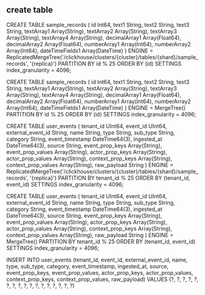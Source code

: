 ## create table

CREATE TABLE sample_records (
id Int64,
text1 String,
text2 String,
text3 String,
textArray1 Array(String),
textArray2 Array(String),
textArray3 Array(String),
textArray4 Array(String),
decimalArray1 Array(Float64),
decimalArray2 Array(Float64),
numberArray1 Array(Int64),
numberArray2 Array(Int64),
dateTimeFields1 Array(DateTime)
) ENGINE = ReplicatedMergeTree('/clickhouse/clusters/{cluster}/tables/{shard}/sample_records', '{replica}') PARTITION BY id % 25
ORDER BY (id) SETTINGS index_granularity = 4096;


CREATE TABLE sample_records (
id Int64,
text1 String,
text2 String,
text3 String,
textArray1 Array(String),
textArray2 Array(String),
textArray3 Array(String),
textArray4 Array(String),
decimalArray1 Array(Float64),
decimalArray2 Array(Float64),
numberArray1 Array(Int64),
numberArray2 Array(Int64),
dateTimeFields1 Array(DateTime)
) ENGINE = MergeTree() PARTITION BY id % 25
ORDER BY (id) SETTINGS index_granularity = 4096;


CREATE TABLE user_events (
tenant_id UInt64,
event_id UInt64,
external_event_id String,
name String,
type String,
sub_type String,
category String,
event_timestamp DateTime64(3),
ingested_at DateTime64(3),
source String,
event_prop_keys Array(String),
event_prop_values Array(String),
actor_prop_keys Array(String),
actor_prop_values Array(String),
context_prop_keys Array(String),
context_prop_values Array(String),
raw_payload String
) ENGINE = ReplicatedMergeTree('/clickhouse/clusters/{cluster}/tables/{shard}/sample_records', '{replica}')
PARTITION BY tenant_id % 25
ORDER BY (tenant_id, event_id) SETTINGS index_granularity = 4096;

CREATE TABLE user_events (
tenant_id UInt64,
event_id UInt64,
external_event_id String,
name String,
type String,
sub_type String,
category String,
event_timestamp DateTime64(3),
ingested_at DateTime64(3),
source String,
event_prop_keys Array(String),
event_prop_values Array(String),
actor_prop_keys Array(String),
actor_prop_values Array(String),
context_prop_keys Array(String),
context_prop_values Array(String),
raw_payload String
) ENGINE = MergeTree()
PARTITION BY tenant_id % 25
ORDER BY (tenant_id, event_id) SETTINGS index_granularity = 4096;

INSERT INTO user_events (tenant_id, event_id, external_event_id, name, type, sub_type, category, event_timestamp, ingested_at, source, event_prop_keys, event_prop_values, actor_prop_keys, actor_prop_values, context_prop_keys, context_prop_values, raw_payload) VALUES (?, ?, ?, ?, ?, ?, ?, ?, ?, ?, ?, ?, ?, ?, ?, ?, ?)
